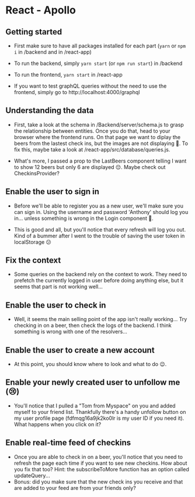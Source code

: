 # React - Apollo

## Getting started

- First make sure to have all packages installed for each part (`yarn` or `npm i` in /backend and in /react-app)
- To run the backend, simply `yarn start` (or `npm run start`) in /backend
- To run the frontend, `yarn start` in /react-app

- If you want to test graphQL queries without the need to use the frontend, simply go to http://localhost:4000/graphql

## Understanding the data

- First, take a look at the schema in /Backend/server/schema.js to grasp the relationship between entities.
  Once you do that, head to your browser where the frontend runs. On that page we want to diplay the beers from the lastest check ins, but the images are not displaying 🤔.
  To fix this, maybe take a look at /react-app/src/database/queries.js.

- What's more, I passed a prop to the LastBeers component telling I want to show 12 beers but only 6 are displayed 😔. Maybe check out CheckinsProvider?

## Enable the user to sign in

- Before we'll be able to register you as a new user, we'll make sure you can sign in. Using the username and password 'Anthony' should log you in... unless something is wrong in the Login component 🤭.

- This is good and all, but you'll notice that every refresh will log you out. Kind of a bummer after I went to the trouble of saving the user token in localStorage 😕

## Fix the context

- Some queries on the backend rely on the context to work. They need to prefetch the currently logged in user before doing anything else, but it seems that part is not working well...

## Enable the user to check in

- Well, it seems the main selling point of the app isn't really working... Try checking in on a beer, then check the logs of the backend. I think something is wrong with one of the resolvers...

## Enable the user to create a new account

- At this point, you should know where to look and what to do 😉.

## Enable your newly created user to unfollow me (😢)

- You'll notice that I pulled a "Tom from Myspace" on you and added myself to your friend list. Thankfully there's a handy unfollow button on my user profile page (fdfmqg16a9jk2ko0lr is my user ID if you need it). What happens when you click on it?

## Enable real-time feed of checkins

- Once you are able to check in on a beer, you'll notice that you need to refresh the page each time if you want to see new checkins. How about you fix that too? Hint: the subscribeToMore function has an option called updateQuery...
- Bonus: did you make sure that the new check ins you receive and that are added to your feed are from your friends only?
